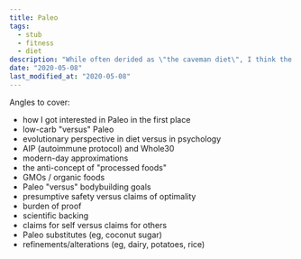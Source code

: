 ```yaml
---
title: Paleo
tags:
  - stub
  - fitness
  - diet
description: "While often derided as \"the caveman diet\", I think the right approach to evaluating Paleo is in thinking of it as a presumptively safe default."
date: "2020-05-08"
last_modified_at: "2020-05-08"
---
```


Angles to cover:

* how I got interested in Paleo in the first place
* low-carb "versus" Paleo
* evolutionary perspective in diet versus in psychology
* AIP (autoimmune protocol) and Whole30
* modern-day approximations
* the anti-concept of "processed foods"
* GMOs / organic foods
* Paleo "versus" bodybuilding goals
* presumptive safety versus claims of optimality
* burden of proof
* scientific backing
* claims for self versus claims for others
* Paleo substitutes (eg, coconut sugar)
* refinements/alterations (eg, dairy, potatoes, rice)

